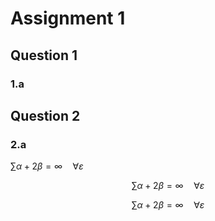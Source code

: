 # Assignment 1

## Question 1

### 1.a


## Question 2

### 2.a


$\sum \alpha + 2 \beta = \infty \quad \forall \varepsilon$


$$ \sum \alpha + 2 \beta = \infty \quad \forall \varepsilon $$

$$\sum \alpha + 2 \beta = \infty \quad \forall \varepsilon$$
